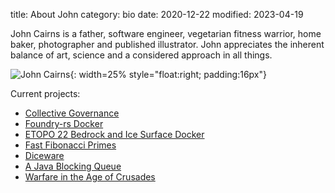 title: About John
category: bio
date: 2020-12-22
modified: 2023-04-19

John Cairns is a father, software engineer, vegetarian fitness warrior, home baker, photographer and published illustrator.  John appreciates the inherent balance of art, science and a considered approach in all things.

![John Cairns]({static}/images/2022/sep2222_sm.jpg){: width=25% style="float:right; padding:16px"}

Current projects:

* [Collective Governance](https://github.com/collectivexyz/collective-governance-v1)
* [Foundry-rs Docker](https://github.com/collectivexyz/foundry)
* [ETOPO 22 Bedrock and Ice Surface Docker](https://github.com/jac18281828/bedrock)
* [Fast Fibonacci Primes](https://github.com/jac18281828/gofib)
* [Diceware](https://github.com/jac18281828/diceware)
* [A Java Blocking Queue](https://github.com/conversant/disruptor)
* [Warfare in the Age of Crusades](https://www.penandswordbooks.com/author/john-cairns/)

